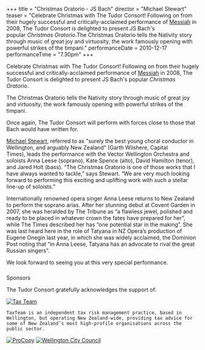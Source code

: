 +++
title = "Christmas Oratorio - JS Bach"
director = "Michael Stewart"
teaser = "Celebrate Christmas with The Tudor Consort! Following on from their hugely successful and critically-acclaimed performance of [Messiah](http://tudor-consort.org.nz/concert/2008/handels-messiah) in 2008, The Tudor Consort is delighted to present JS Bach's popular *Christmas Oratorio*.The Christmas Oratorio tells the Nativity story through music of great joy and virtuosity, the work famously opening with powerful strikes of the timpani."
performanceDate = 2010-12-17
performanceTime = "7.30pm"
+++

Celebrate Christmas with The Tudor Consort! Following on from their hugely successful and critically-acclaimed performance of [Messiah](http://tudor-consort.org.nz/concert/2008/handels-messiah) in 2008, The Tudor Consort is delighted to present JS Bach's popular *Christmas Oratorio*.


The Christmas Oratorio tells the Nativity story through music of great joy and virtuosity, the work famously opening with powerful strikes of the timpani.


Once again, The Tudor Consort will perform with forces close to those that Bach would have written for.


[Michael Stewart](http://www.tudor-consort.org.nz/director/michael-stewart), referred to as "surely the best young choral conductor in Wellington, and arguably New Zealand" (Garth Wilshere, Capital Times), leads the performance with the Vector Wellington Orchestra and soloists Anna Leese (soprano), Kate Spence (alto), David Hamilton (tenor), and Jared Holt (bass). “The Christmas Oratorio is one of those works that I have always wanted to tackle,” says Stewart. “We are very much looking forward to performing this exciting and uplifting work with such a stellar line-up of soloists.”


Internationally renowned opera singer Anna Leese returns to New Zealand to perform the soprano arias. After her stunning debut at Covent Garden in 2007, she was heralded by The Tribune as “a flawless jewel, polished and ready to be placed in whatever crown the fates have prepared for her”, while The Times described her has “one potential star in the making”. She was last heard here in the role of Tatyana in NZ Opera’s production of Eugene Onegin last year, in which she was widely acclaimed, the Dominion Post noting that “in Anna Leese, Tatyana has an advocate to rival the great Russian singers”.


We look forward to seeing you at this very special performance.

### 
Sponsors


The Tudor Consort gratefully acknowledges the support of:

[![Tax Team](/sites/default/files/images/christmas-oratorio/TaxTeam.png)](http://www.taxteam.co.nz)


	TaxTeam is an independent tax risk management practice, based in Wellington, but operating New Zealand-wide, providing tax advice for some of New Zealand’s most high-profile organisations across the public sector.

[![ProCopy](/sites/default/files/images/christmas-oratorio/ProCopy.gif)](http://www.procopy.co.nz/) [![Wellington City Council](/sites/default/files/images/christmas-oratorio/WCC.gif)](http://wcc.govt.nz)

<!-- End sponsor -->
